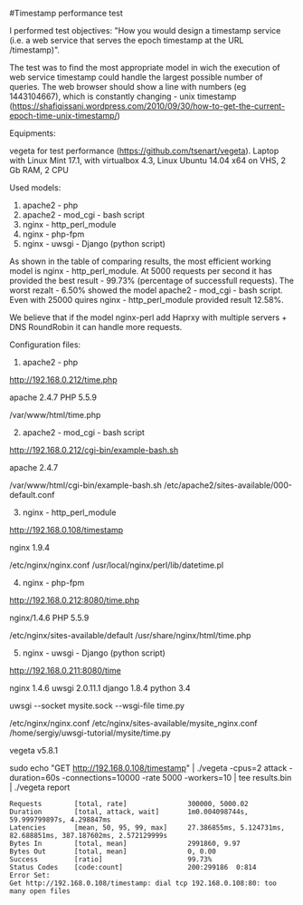 #Timestamp performance test  

I performed test objectives:
"How you would design a timestamp service (i.e. a web service that serves the epoch timestamp at the URL /timestamp)".

The test was to find the most appropriate model in wich the execution of web service timestamp could handle the largest possible number of queries. The web browser should show a line with numbers (eg 1443104667), which is constantly changing - unix timestamp (https://shafiqissani.wordpress.com/2010/09/30/how-to-get-the-current-epoch-time-unix-timestamp/)

Equipments:

vegetа for test performance (https://github.com/tsenart/vegeta).
Laptop with Linux Mint 17.1, with virtualbox 4.3, Linux Ubuntu 14.04 x64 on VHS, 2 Gb RAM, 2 CPU

Used models:

1. apache2 - php
2. apache2 - mod_cgi - bash script
3. nginx - http_perl_module
4. nginx - php-fpm
5. nginx - uwsgi - Django (python script)


As shown in the table of comparing results, the most efficient working model is nginx - http_perl_module. At 5000 requests per second it has provided the best result - 99.73% (percentage of successfull requests). The worst rezalt - 6.50% showed the model apache2 - mod_cgi - bash script. Even with 25000 quires nginx - http_perl_module provided result 12.58%.

We believe that if the model nginx-perl add Haprxy with multiple servers + DNS RoundRobin it can handle more requests.



Configuration files:

1. apache2 - php

http://192.168.0.212/time.php

apache 2.4.7
PHP 5.5.9

/var/www/html/time.php



2. apache2 - mod_cgi - bash script

http://192.168.0.212/cgi-bin/example-bash.sh

apache 2.4.7

/var/www/html/cgi-bin/example-bash.sh
/etc/apache2/sites-available/000-default.conf



3. nginx - http_perl_module

http://192.168.0.108/timestamp

nginx 1.9.4

/etc/nginx/nginx.conf
/usr/local/nginx/perl/lib/datetime.pl



4. nginx - php-fpm

http://192.168.0.212:8080/time.php

nginx/1.4.6
PHP 5.5.9

/etc/nginx/sites-available/default
/usr/share/nginx/html/time.php



5. nginx - uwsgi - Django (python script)

http://192.168.0.211:8080/time

nginx 1.4.6
uwsgi 2.0.11.1
django 1.8.4
python 3.4

uwsgi --socket mysite.sock --wsgi-file time.py

/etc/nginx/nginx.conf
/etc/nginx/sites-available/mysite_nginx.conf
/home/sergiy/uwsgi-tutorial/mysite/time.py



vegeta v5.8.1

sudo echo "GET http://192.168.0.108/timestamp" | ./vegeta -cpus=2 attack -duration=60s -connections=10000 -rate    5000 -workers=10 | tee results.bin | ./vegeta report

    Requests    	[total, rate]		    	300000, 5000.02
    Duration	    [total, attack, wait]		1m0.004098744s, 59.999799897s, 4.298847ms
    Latencies	    [mean, 50, 95, 99, max]		27.386855ms, 5.124731ms, 82.688851ms, 387.187602ms, 2.572129999s
    Bytes In    	[total, mean]		    	2991860, 9.97
    Bytes Out   	[total, mean]		    	0, 0.00
    Success	    	[ratio]			        	99.73%
    Status Codes	[code:count]	    		200:299186  0:814  
    Error Set:
    Get http://192.168.0.108/timestamp: dial tcp 192.168.0.108:80: too many open files
